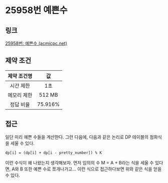 # 25958번 예쁜수

## 링크

[25958번: 예쁜수 (acmicpc.net)](https://www.acmicpc.net/problem/25958)

## 제약 조건

| 제약 조건명 |   값    |
| :---------: | :-----: |
|  시간 제한  |   1초   |
| 메모리 제한 | 512 MB  |
|  정답 비율  | 75.916% |

## 접근

일단 미리 예쁜 수들을 계산한다. 그런 다음에, 다음과 같은 논리로 DP 테이블의 점화식을 세울 수 있다.

`dp[i] = (dp[i] + dp[i - pretty_number]) % K`

이런 수식이 왜 나왔는지 생각해보자. 먼저 임의의 수 M = A + B라는 식을 세울 수 있다면, A와 B 또한 예쁜 수로 쪼개나가고... 이런 식으로 접근하다보면 위와 같은 식을 얻을 수 있다.
